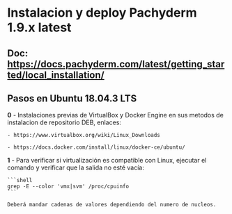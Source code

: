
# Instalacion y deploy Pachyderm 1.9.x latest

## Doc: https://docs.pachyderm.com/latest/getting_started/local_installation/

## **Pasos en Ubuntu 18.04.3 LTS**

**0** - Instalaciones previas de VirtualBox y Docker Engine en sus metodos de instalacion de repositorio DEB, enlaces:

    - https://www.virtualbox.org/wiki/Linux_Downloads

    - https://docs.docker.com/install/linux/docker-ce/ubuntu/

**1** - Para verificar si virtualización es compatible con Linux, ejecutar el comando y verificar que la salida no esté vacía:

    ```shell
    grep -E --color 'vmx|svm' /proc/cpuinfo
    ```

    Deberá mandar cadenas de valores dependiendo del numero de nucleos.